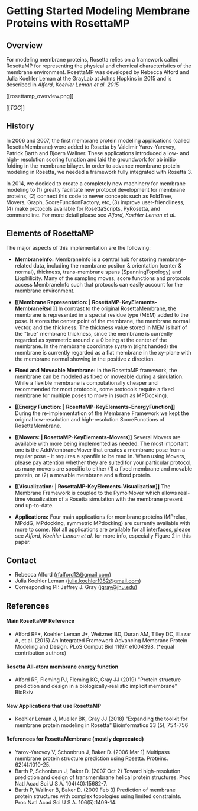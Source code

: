 # Getting Started Modeling Membrane Proteins with RosettaMP

## Overview

For modeling membrane proteins, Rosetta relies on a framework called RosettaMP for representing the physical and chemical characteristics of the membrane environment. RosettaMP was developed by Rebecca Alford and Julia Koehler Leman at the GrayLab at Johns Hopkins in 2015 and is described in *Alford, Koehler Leman et al. 2015*

[[rosettamp_overview.png]]

[[_TOC_]]
 
## History

In 2006 and 2007, the first membrane protein modeling applications (called RosettaMembrane) were added to Rosetta by Valdimir Yarov-Yarovoy, Patrick Barth and Bjoern Wallner. These applications introduced a low- and high- resolution scoring function and laid the groundwork for ab initio folding in the membrane bilayer. In order to advance membrane protein modeling in Rosetta, we needed a framework fully integrated with Rosetta 3. 

In 2014, we decided to create a completely new machinery for membrane modeling to (1) greatly facilitate new protocol development for membrane proteins, (2) connect this code to newer concepts such as FoldTree, Movers, Graph, ScoreFunctionFactory, etc, (3) improve user-friendliness, (4) make protocols available for RosettaScripts, PyRosetta, and commandline. For more detail please see *Alford, Koehler Leman et al.* 

## Elements of RosettaMP

The major aspects of this implementation are the following:
- **MembraneInfo:** MembraneInfo is a central hub for storing membrane-related data, including the membrane positon & orientation (center & normal), thickness, trans-membrane spans (SpanningTopology) and Liophilicity. Many of the sampling moves, score functions and protocols access MembraneInfo such that protocols can easily account for the membrane environment. 

- **[[Membrane Representation: | RosettaMP-KeyElements-MembraneRsd ]]** In contrast to the original RosettaMembrane, the membrane is represented in a special residue type (MEM) added to the pose. It stores the center point of the membrane, the membrane normal vector, and the thickness. The thickness value stored in MEM is half of the "true" membrane thickness, since the membrane is currently regarded as symmetric around z = 0 being at the center of the membrane. In the membrane coordinate system (right handed) the membrane is currently regarded as a flat membrane in the xy-plane with the membrane normal showing in the positive z direction. 

- **Fixed and Moveable Membrane:** In the RosettaMP framework, the membrane can be modeled as fixed or moveable during a simulation. While a flexible membrane is computationally cheaper and recommended for most protocols, some protocols require a fixed membrane for multiple poses to move in (such as MPDocking). 

- **[[Energy Function: | RosettaMP-KeyElements-EnergyFunction]]** During the re-implementation of the Membrane Framework we kept the original low-resolution and high-resolution ScoreFunctions of RosettaMembrane. 

- **[[Movers: | RosettaMP-KeyElements-Movers]]** Several Movers are available with more being implemented as needed. The most important one is the AddMembraneMover that creates a membrane pose from a regular pose - it requires a spanfile to be read in. When using Movers, please pay attention whether they are suited for your particular protocol, as many movers are specific to either (1) a fixed membrane and movable protein, or (2) a movable membrane and a fixed protein. 

- **[[Visualization: | RosettaMP-KeyElements-Visualization]]** The Membrane Framework is coupled to the PymolMover which allows real-time visualization of a Rosetta simulation with the membrane present and up-to-date.

- **Applications:** Four main applications for membrane proteins (MPrelax, MPddG, MPdocking, symmetric MPdocking) are currently available with more to come. Not all applications are available for all interfaces, please see *Alford, Koehler Leman et al.* for more info, especially Figure 2 in this paper. 

## Contact

- Rebecca Alford ([rfalford12@gmail.com](rfalford12@gmail.com))
- Julia Koehler Leman ([julia.koehler1982@gmail.com](julia.koehler1982@gmail.com))
- Corresponding PI: Jeffrey J. Gray ([jgray@jhu.edu](jgray@jhu.edu))

## References

#### Main RosettaMP Reference
* Alford RF*, Koehler Leman J*, Weitzner BD, Duran AM, Tilley DC, Elazar A, et al. (2015) An Integrated Framework Advancing Membrane Protein Modeling and Design. PLoS Comput Biol 11(9): e1004398. (*equal contribution authors)

#### Rosetta All-atom membrane energy function
* Alford RF, Fleming PJ, Fleming KG, Gray JJ (2019) "Protein structure prediction and design in a biologically-realistic implicit membrane" BioRxiv 

#### New Applications that use RosettaMP
* Koehler Leman J, Mueller BK, Gray JJ (2018) "Expanding the toolkit for membrane protein modeling in Rosetta" Bioinformatics 33 (5), 754-756

#### References for RosettaMembrane (mostly deprecated)
* Yarov-Yarovoy V, Schonbrun J, Baker D. (2006 Mar 1) Multipass membrane protein structure prediction using Rosetta. Proteins. 62(4):1010-25.
* Barth P, Schonbrun J, Baker D. (2007 Oct 2) Toward high-resolution prediction and design of transmembrane helical protein structures. Proc Natl Acad Sci U S A. 104(40):15682-7.
* Barth P, Wallner B, Baker D. (2009 Feb 3) Prediction of membrane protein structures with complex topologies using limited constraints. Proc Natl Acad Sci U S A. 106(5):1409-14.
